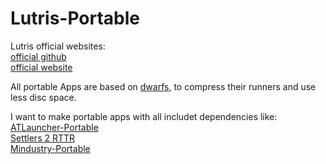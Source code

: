 # Lutris-Portable <br />
Lutris official websites: <br />
[official github](https://github.com/lutris/lutris) <br />
[official website](https://lutris.net/) <br />

All portable Apps are based on [dwarfs](https://github.com/mhx/dwarfs), to compress their runners and use less disc space. <br />

I want to make portable apps with all includet dependencies like: <br />
[ATLauncher-Portable](https://github.com/Farmer-Markus/ATLauncher-Portable) <br />
[Settlers 2 RTTR](https://github.com/Farmer-Markus/s25-RTTR-Portable) <br />
[Mindustry-Portable](https://github.com/Farmer-Markus/Mindustry-Portable) <br />
